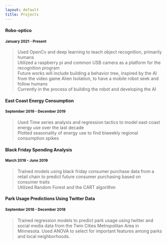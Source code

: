 ```yaml
---
layout: default
title: Projects
---
```





#### Robo-optico
#### <small>January 2021 - Present</small>

> Used OpenCv and deep learning to teach object recognition, primarily humans <br>
> Utilized a raspberry pi and common USB camera as a platform for the recognition program <br>
> Future works will include building a behavior tree, inspired by the AI from the video game Alien Isolation, to have a mobile robot seek and follow humans <br> 
> Currently in the process of building the robot and developing the AI <br>


#### East Coast Energy Consumption
#### <small>September 2019 - December 2019</small>

> Used Time series analysis and regression tactics to model east coast energy use over the last decade <br>
> Plotted seasonality of energy use to find biweekly regional consumption spikes <br>

#### Black Friday Spending Analysis
#### <small>March 2019 - June 2019</small>

> Trained models using black friday consumer purchase  data from a retail chain to predict future consumer purchasing based on consumer traits <br>
> Utilized Random Forest and the CART algorithm

#### Park Usage Predictions Using Twitter Data
#### <small>September 2018 - December 2018</small>

> Trained regression models to predict park usage using twitter and social media data from the Twin Cities Metropolitan Area in Minnesota. 
> Used ANOVA to select for important features among parks and local neighborhoods. 